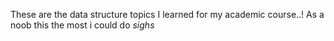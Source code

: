 These are the data structure topics I learned for my academic course..!
As a noob this the most i could do *sighs*
